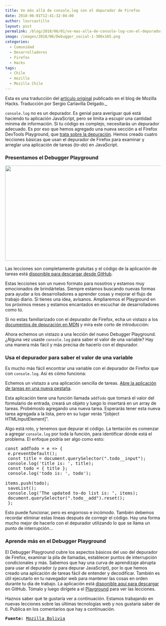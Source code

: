 ```yaml
---
title: Ve más allá de console.log con el depurador de Firefox
date: 2018-06-01T12:41:32-04:00
author: lourcastillo
layout: post
permalink: /blog/2018/06/01/ve-mas-alla-de-console-log-con-el-depurador-de-firefox/
image: /images/2018/06/Debugger_social-1-300x165.png
categories:
  - Comunidad
  - Desarrolladores
  - Firefox
  - Hacks
tags:
  - Chile
  - mozilla
  - Mozilla Chile
---
```

Esta es una traducción del [artículo original](https://hacks.mozilla.org/2017/11/go-beyond-console-log-with-the-firefox-debugger/) publicado en el blog de Mozilla Hacks. Traducción por Sergio Carlavilla Delgado._

`console.log` no es un depurador. Es genial para averiguar qué está haciendo tu aplicación JavaScript, pero se limita a escupir una cantidad mínima de información. Si tu código es complejo, necesitarás un depurador adecuado. Es por eso que hemos agregado una nueva sección a el Firefox DevTools Playground, que [trata sobre la depuración](https://mozilladevelopers.github.io/playground/debugger). Hemos creado cuatro lecciones básicas que usan el depurador de Firefox para examinar y arreglar una aplicación de tareas (_to-do_) en JavaScript.

### Presentamos el Debugger Playground

<a href="/images/2018/03/Debugger_social-1.png" rel="attachment wp-att-1805"><img class="aligncenter size-large wp-image-1805" src="/images/2018/03/Debugger_social-1-600x307.png" sizes="(max-width: 600px) 100vw, 600px" srcset="/images/2018/03/Debugger_social-1-600x307.png 600w, /images/2018/03/Debugger_social-1-300x154.png 300w, /images/2018/03/Debugger_social-1-768x393.png 768w, /images/2018/03/Debugger_social-1.png 1000w" alt="" width="600" height="307" /></a>

Las lecciones son completamente gratuitas y el código de la aplicación de tareas está [disponible para descargar desde GitHub](https://mozilladevelopers.github.io/sample-todo/01-variables/).

Estas lecciones son un nuevo formato para nosotros y estamos muy emocionados de brindártelas. Siempre estamos buscando nuevas formas para ayudar a los desarrolladores a aprender cosas y mejorar el flujo de trabajo diario. Si tienes una idea, avísanos. Ampliaremos el Playground en los próximos meses y estamos encantados en escuchar de desarrolladores como tú.

Si no estas familiarizado con el depurador de Firefox, echa un vistazo a los [documentos de depuración en MDN](https://developer.mozilla.org/en-US/docs/Tools/Debugger) y mira este corto de introducción:



Ahora echemos un vistazo a una lección del nuevo Debugger Playground. ¿Alguna vez usaste `console.log` para saber el valor de una variable? Hay una manera más fácil y más precisa de hacerlo con el depurador.

### Usa el depurador para saber el valor de una variable

Es mucho más fácil encontrar una variable con el depurador de Firefox que con `console.log`. Así es cómo funciona:

Echemos un vistazo a una aplicación sencilla de tareas. <a href="https://mozilladevelopers.github.io/sample-todo/01-variables/" target="_blank" rel="noopener noreferrer">Abre la aplicación de tareas en una nueva pestaña</a>.

Esta aplicación tiene una función llamada `addTodo` que tomará el valor del formulario de entrada, creará un objeto y luego lo insertará en un array de tareas. Probémoslo agregando una nueva tarea. Esperarás tener esta nueva tarea agregada a la lista, pero en su lugar verás “[object HTMLInputElement]”.

Algo está roto, y tenemos que depurar el código. La tentación es comenzar a agregar `console.log` por toda la función, para identificar dónde está el problema. El enfoque podría ser algo como esto:

<pre lang="javascript">const addTodo = e =&gt; {
 e.preventDefault();
 const title = document.querySelector(".todo__input");
 console.log('title is: ', title);
 const todo = { title };
 console.log('todo is: ', todo');

items.push(todo);
 saveList();
 console.log(‘The updated to-do list is: ‘, items);
 document.querySelector(".todo__add").reset();
 };</pre>

Esto puede funcionar, pero es engorroso e incómodo. También debemos recordar eliminar estas líneas después de corregir el código. Hay una forma mucho mejor de hacerlo con el depurador utilizando lo que se llama un punto de interrupción…

### Aprende más en el Debugger Playground

El Debugger Playground cubre los aspectos básicos del uso del depurador de Firefox, examinar la pila de llamadas, establecer puntos de interrupción condicionales y más. Sabemos que hay una curva de aprendizaje abrupta para usar el depurador (y para depurar JavaScript), por lo que hemos creado una aplicación de tareas fácil de entender y decodificar. También es útil ejecutarlo en tu navegador web para mantener las cosas en orden durante tu día de trabajo. La aplicación está [disponible aquí para descargar](https://github.com/MozillaDevelopers/sample-todo) en GitHub. Tómalo y luego dirígete a el [Playground](https://mozilladevelopers.github.io/playground/) para ver las lecciones.

Haznos saber qué te gustaría ver a continuación. Estamos trabajando en nuevas lecciones sobre las últimas tecnologías web y nos gustaría saber de ti. Publica en los comentarios que hay a continuación.

<pre><strong>Fuente:</strong> <a href="http://www.mozillabolivia.org/ve-mas-alla-de-console-log-con-el-depurador-de-firefox/">Mozilla Bolivia</a></pre>